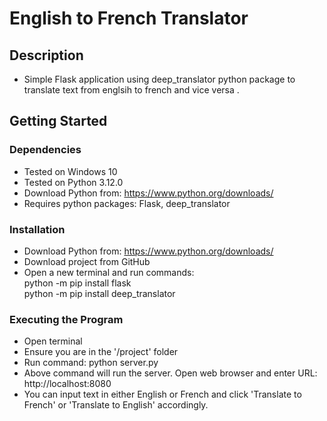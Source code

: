 # English to French Translator

## Description

- Simple Flask application using deep_translator python package to translate text from englsih to french and vice versa .

## Getting Started

### Dependencies
- Tested on Windows 10
- Tested on Python 3.12.0
- Download Python from: https://www.python.org/downloads/
- Requires python packages: Flask, deep_translator 

### Installation
- Download Python from: https://www.python.org/downloads/
- Download project from GitHub
- Open a new terminal and run commands:
  <br>
       python -m pip install flask
  <br>
       python -m pip install deep_translator

### Executing the Program
- Open terminal
- Ensure you are in the '/project' folder
- Run command: python server.py
- Above command will run the server. Open web browser and enter URL: http://localhost:8080
- You can input text in either English or French and click 'Translate to French' or 'Translate to English' accordingly. 



      



          
            

         
      
       



